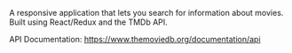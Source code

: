 
A responsive application that lets you search for information about movies. Built using React/Redux and the TMDb API.

API Documentation: https://www.themoviedb.org/documentation/api
